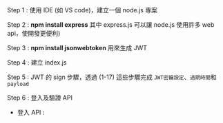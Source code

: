 
Step 1 : 使用 IDE (如 VS code)，建立一個 node.js 專案

Step 2 : **npm install express** 其中 express.js 可以讓 node.js 使用許多 web api，使開發更便利)

Step 3 : **npm install jsonwebtoken** 用來生成 JWT

Step 4 : 建立 index.js

Step 5 : JWT 的 sign 步驟，透過 (1-17) 這些步驟完成 `JWT密鑰設定`、`過期時間`和`payload`

Step 6 : 登入及驗證 API

* 登入 API : 
